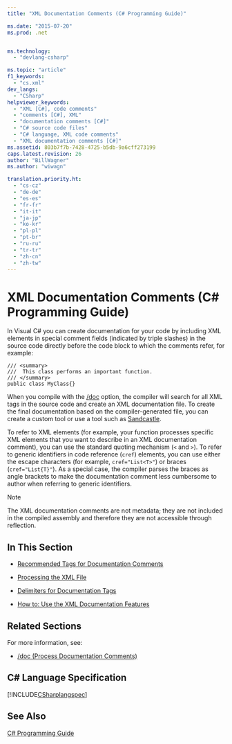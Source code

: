 ```yaml
---
title: "XML Documentation Comments (C# Programming Guide)"

ms.date: "2015-07-20"
ms.prod: .net


ms.technology: 
  - "devlang-csharp"

ms.topic: "article"
f1_keywords: 
  - "cs.xml"
dev_langs: 
  - "CSharp"
helpviewer_keywords: 
  - "XML [C#], code comments"
  - "comments [C#], XML"
  - "documentation comments [C#]"
  - "C# source code files"
  - "C# language, XML code comments"
  - "XML documentation comments [C#]"
ms.assetid: 803b7f7b-7428-4725-b5db-9a6cff273199
caps.latest.revision: 26
author: "BillWagner"
ms.author: "wiwagn"

translation.priority.ht: 
  - "cs-cz"
  - "de-de"
  - "es-es"
  - "fr-fr"
  - "it-it"
  - "ja-jp"
  - "ko-kr"
  - "pl-pl"
  - "pt-br"
  - "ru-ru"
  - "tr-tr"
  - "zh-cn"
  - "zh-tw"
---
```

# XML Documentation Comments (C# Programming Guide)
In Visual C# you can create documentation for your code by including XML elements in special comment fields (indicated by triple slashes) in the source code directly before the code block to which the comments refer, for example:  
  
```  
/// <summary>  
///  This class performs an important function.  
/// </summary>  
public class MyClass{}  
```  
  
 When you compile with the [/doc](../../../csharp/language-reference/compiler-options/doc-compiler-option.md) option, the compiler will search for all XML tags in the source code and create an XML documentation file. To create the final documentation based on the compiler-generated file, you can create a custom tool or use a tool such as [Sandcastle](https://github.com/EWSoftware/SHFB).  
  
 To refer to XML elements (for example, your function processes specific XML elements that you want to describe in an XML documentation comment), you can use the standard quoting mechanism (`<` and `>`).  To refer to generic identifiers in code reference (`cref`) elements, you can use either the escape characters (for example, `cref="List<T>"`) or braces (`cref="List{T}"`).  As a special case, the compiler parses the braces as angle brackets to make the documentation comment less cumbersome to author when referring to generic identifiers.  
  
> [!NOTE]
>  The XML documentation comments are not metadata; they are not included in the compiled assembly and therefore they are not accessible through reflection.  
  
## In This Section  
  
-   [Recommended Tags for Documentation Comments](../../../csharp/programming-guide/xmldoc/recommended-tags-for-documentation-comments.md)  
  
-   [Processing the XML File](../../../csharp/programming-guide/xmldoc/processing-the-xml-file.md)  
  
-   [Delimiters for Documentation Tags](../../../csharp/programming-guide/xmldoc/delimiters-for-documentation-tags.md)  
  
-   [How to: Use the XML Documentation Features](../../../csharp/programming-guide/xmldoc/how-to-use-the-xml-documentation-features.md)  
  
## Related Sections  
 For more information, see:  
  
-   [/doc (Process Documentation Comments)](../../../csharp/language-reference/compiler-options/doc-compiler-option.md)  
  
## C# Language Specification  
 [!INCLUDE[CSharplangspec](~/includes/csharplangspec-md.md)]  
  
## See Also  
 [C# Programming Guide](../../../csharp/programming-guide/index.md)
